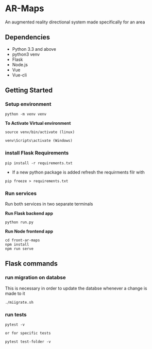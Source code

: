 # AR-Maps
An augmented reality directional system made specifically for an area

## Dependencies
- Python 3.3 and above
- python3 venv
- Flask 
- Node.js
- Vue 
- Vue-cli

## Getting Started 

### Setup environment
```
python -m venv venv
```

**To Activate Virtual environment**
```
source venv/bin/activate (linux)

venv\Scripts\activate (Windows)
```
### install Flask Requirements
```
pip install -r requirements.txt 
```
- If a new python package is added refresh the requirments filr with 
```
pip freeze > requirements.txt
```

### Run services
Run both services in two separate terminals

**Run Flask backend app**
```
python run.py
```

**Run Node frontend app**
```
cd front-ar-maps
npm install
npm run serve
```

## Flask commands

### run migration on databse

This is necessary in order to update the databse whenever a change is made to it

```
./miigrate.sh
```

### run tests

```
pytest -v

or for specific tests

pytest test-folder -v

```
